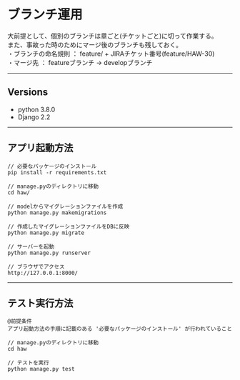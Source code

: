 # ブランチ運用
大前提として、個別のブランチは章ごと(チケットごと)に切って作業する。  
また、事故った時のためにマージ後のブランチも残しておく。  
・ブランチの命名規則 ： feature/ + JIRAチケット番号(feature/HAW-30)  
・マージ先 ： featureブランチ -> developブランチ  

---
## Versions
 - python 3.8.0
 - Django 2.2

---
## アプリ起動方法
```
// 必要なパッケージのインストール
pip install -r requirements.txt

// manage.pyのディレクトリに移動
cd haw/

// modelからマイグレーションファイルを作成
python manage.py makemigrations

// 作成したマイグレーションファイルをDBに反映
python manage.py migrate

// サーバーを起動
python manage.py runserver

// ブラウザでアクセス
http://127.0.0.1:8000/
```

---
## テスト実行方法
```
@前提条件
アプリ起動方法の手順に記載のある '必要なパッケージのインストール' が行われていること

// manage.pyのディレクトリに移動
cd haw

// テストを実行
python manage.py test
```
